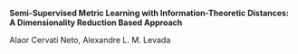 **Semi-Supervised Metric Learning with Information-Theoretic Distances: A Dimensionality Reduction Based Approach**

Alaor Cervati Neto, Alexandre L. M. Levada 
